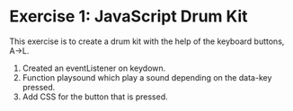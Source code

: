 # Exercise 1: JavaScript Drum Kit

This exercise is to create a drum kit with the help of the keyboard buttons, A->L.

1. Created an eventListener on keydown.
2. Function playsound which play a sound depending on the data-key pressed.
3. Add CSS for the button that is pressed.
